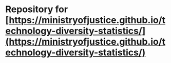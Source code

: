 # Repository for [https://ministryofjustice.github.io/technology-diversity-statistics/](https://ministryofjustice.github.io/technology-diversity-statistics/)
